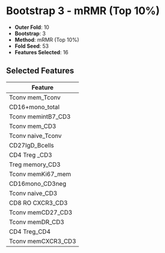 # Bootstrap 3 - mRMR (Top 10%)

- **Outer Fold**: 10
- **Bootstrap**: 3
- **Method**: mRMR (Top 10%)
- **Fold Seed**: 53
- **Features Selected**: 16

## Selected Features

| Feature |
|---------|
| Tconv mem_Tconv |
| CD16+mono_total |
| Tconv memintB7_CD3 |
| Tconv mem_CD3 |
| Tconv naive_Tconv |
| CD27IgD_Bcells |
| CD4 Treg _CD3 |
| Treg memory_CD3 |
| Tconv memKi67_mem |
| CD16mono_CD3neg |
| Tconv naive_CD3 |
| CD8 RO CXCR3_CD3 |
| Tconv memCD27_CD3 |
| Tconv memDR_CD3 |
| CD4 Treg_CD4 |
| Tconv memCXCR3_CD3 |
